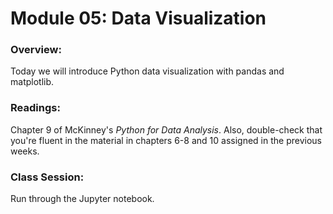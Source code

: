 # Module 05: Data Visualization

### Overview:

Today we will introduce Python data visualization with pandas and matplotlib.

### Readings:

Chapter 9 of McKinney's *Python for Data Analysis*. Also, double-check that you're fluent in the material in chapters 6-8 and 10 assigned in the previous weeks.

### Class Session:

Run through the Jupyter notebook.
